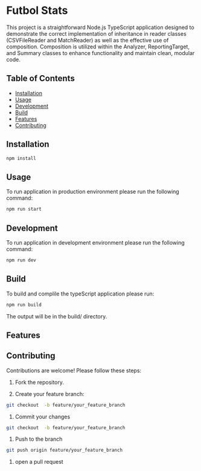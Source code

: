 # Futbol Stats

This project is a straightforward Node.js TypeScript application designed to demonstrate the correct implementation of inheritance in reader classes (CSVFileReader and MatchReader) as well as the effective use of composition. Composition is utilized within the Analyzer, ReportingTarget, and Summary classes to enhance functionality and maintain clean, modular code.

## Table of Contents

- [Installation](#installation)
- [Usage](#usage)
- [Development](#development)
- [Build](#build)
- [Features](#features)
- [Contributing](#contributing)

## Installation

```bash
npm install
```

## Usage

To run application in production environment please run the following command:

```bash
npm run start
```

## Development

To run application in development environment please run the following command:

```bash
npm run dev
```

## Build

To build and complile the typeScript application please run:

```bash
npm run build
```

The output will be in the build/ directory.

## Features

## Contributing

Contributions are welcome! Please follow these steps:

1. Fork the repository.

2. Create your feature branch:

```bash
git checkout  -b feature/your_feature_branch
```

1. Commit your changes

```bash
git checkout  -b feature/your_feature_branch
```

1. Push to the branch

```bash
git push origin feature/your_feature_branch
```

1. open a pull request
